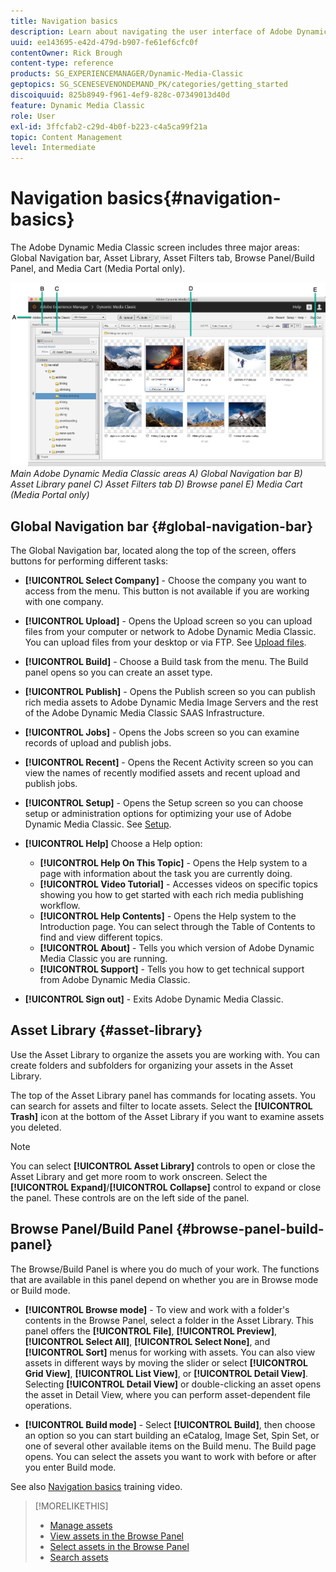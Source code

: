 ```yaml
---
title: Navigation basics
description: Learn about navigating the user interface of Adobe Dynamic Media Classic.
uuid: ee143695-e42d-479d-b907-fe61ef6cfc0f
contentOwner: Rick Brough
content-type: reference
products: SG_EXPERIENCEMANAGER/Dynamic-Media-Classic
geptopics: SG_SCENESEVENONDEMAND_PK/categories/getting_started
discoiquuid: 825b8949-f961-4ef9-828c-07349013d40d
feature: Dynamic Media Classic
role: User
exl-id: 3ffcfab2-c29d-4b0f-b223-c4a5ca99f21a
topic: Content Management
level: Intermediate
---
```

# Navigation basics{#navigation-basics}

The Adobe Dynamic Media Classic screen includes three major areas: Global Navigation bar, Asset Library, Asset Filters tab, Browse Panel/Build Panel, and Media Cart (Media Portal only).

![Navigation basics](/help/using/assets/gs_navigation_basics_popup_popup.png)
*Main Adobe Dynamic Media Classic areas*
*A) Global Navigation bar B) Asset Library panel C) Asset Filters tab D) Browse panel E) Media Cart (Media Portal only)*

## Global Navigation bar {#global-navigation-bar}

The Global Navigation bar, located along the top of the screen, offers buttons for performing different tasks:

* **[!UICONTROL Select Company]** - Choose the company you want to access from the menu. This button is not available if you are working with one company.

* **[!UICONTROL Upload]** - Opens the Upload screen so you can upload files from your computer or network to Adobe Dynamic Media Classic. You can upload files from your desktop or via FTP. See [Upload files](/help/using/uploading-files.md).

* **[!UICONTROL Build]** - Choose a Build task from the menu. The Build panel opens so you can create an asset type.

* **[!UICONTROL Publish]** - Opens the Publish screen so you can publish rich media assets to Adobe Dynamic Media Image Servers and the rest of the Adobe Dynamic Media Classic SAAS Infrastructure.

* **[!UICONTROL Jobs]** - Opens the Jobs screen so you can examine records of upload and publish jobs.

* **[!UICONTROL Recent]** - Opens the Recent Activity screen so you can view the names of recently modified assets and recent upload and publish jobs.

* **[!UICONTROL Setup]** - Opens the Setup screen so you can choose setup or administration options for optimizing your use of Adobe Dynamic Media Classic. See [Setup](/help/using/setup-basics.md).

* **[!UICONTROL Help]** Choose a Help option:

  * **[!UICONTROL Help On This Topic]** - Opens the Help system to a page with information about the task you are currently doing.
  * **[!UICONTROL Video Tutorial]** - Accesses videos on specific topics showing you how to get started with each rich media publishing workflow.
  * **[!UICONTROL Help Contents]** - Opens the Help system to the Introduction page. You can select through the Table of Contents to find and view different topics.
  * **[!UICONTROL About]** - Tells you which version of Adobe Dynamic Media Classic you are running.
  * **[!UICONTROL Support]** - Tells you how to get technical support from Adobe Dynamic Media Classic.

* **[!UICONTROL Sign out]** - Exits Adobe Dynamic Media Classic.

## Asset Library {#asset-library}

Use the Asset Library to organize the assets you are working with. You can create folders and subfolders for organizing your assets in the Asset Library.

The top of the Asset Library panel has commands for locating assets. You can search for assets and filter to locate assets. Select the **[!UICONTROL Trash]** icon at the bottom of the Asset Library if you want to examine assets you deleted.

>[!NOTE]
>
>You can select **[!UICONTROL Asset Library]** controls to open or close the Asset Library and get more room to work onscreen. Select the **[!UICONTROL Expand]**/**[!UICONTROL Collapse]** control to expand or close the panel. These controls are on the left side of the panel.

## Browse Panel/Build Panel {#browse-panel-build-panel}

The Browse/Build Panel is where you do much of your work. The functions that are available in this panel depend on whether you are in Browse mode or Build mode.

* **[!UICONTROL Browse mode]** - To view and work with a folder's contents in the Browse Panel, select a folder in the Asset Library. This panel offers the **[!UICONTROL File]**, **[!UICONTROL Preview]**, **[!UICONTROL Select All]**, **[!UICONTROL Select None]**, and **[!UICONTROL Sort]** menus for working with assets. You can also view assets in different ways by moving the slider or select **[!UICONTROL Grid View]**, **[!UICONTROL List View]**, or **[!UICONTROL Detail View]**. Selecting **[!UICONTROL Detail View]** or double-clicking an asset opens the asset in Detail View, where you can perform asset-dependent file operations.

* **[!UICONTROL Build mode]** - Select **[!UICONTROL Build]**, then choose an option so you can start building an eCatalog, Image Set, Spin Set, or one of several other available items on the Build menu. The Build page opens. You can select the assets you want to work with before or after you enter Build mode.

See also [Navigation basics](https://s7d5.scene7.com/s7viewers/html5/VideoViewer.html?videoserverurl=https://s7d5.scene7.com/is/content/&emailurl=https://s7d5.scene7.com/s7/emailFriend&serverUrl=https://s7d5.scene7.com/is/image/&config=Scene7SharedAssets/Universal_HTML5_Video&contenturl=https://s7d5.scene7.com/skins/&asset=S7tutorials/571_Navigation%20Basics_converted%20renamed_Getting%20Started-AVS) training video.

>[!MORELIKETHIS]
>
>* [Manage assets](about-managing-assets.md)
>* [View assets in the Browse Panel](viewing-assets-browse-panel.md#viewing_assets_in_the_browse_panel)
>* [Select assets in the Browse Panel](selecting-assets-browse-panel.md#selecting_assets_in_the_browse_panel)
>* [Search assets](searching-assets.md#searching_assets)

